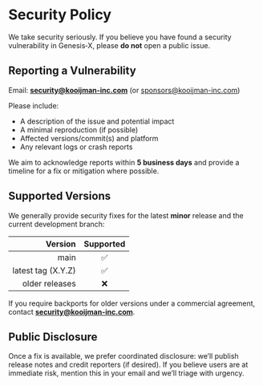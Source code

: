 <!-- SPDX-License-Identifier: (LicenseRef-KooijmanInc-Commercial OR GPL-3.0-only) -->
<!-- Copyright (c) 2025 Kooijman Incorporate Holding B.V. -->

# Security Policy

We take security seriously. If you believe you have found a security vulnerability in Genesis‑X, please **do not** open a public issue.

## Reporting a Vulnerability

Email: **security@kooijman-inc.com** (or sponsors@kooijman-inc.com)

Please include:
- A description of the issue and potential impact
- A minimal reproduction (if possible)
- Affected versions/commit(s) and platform
- Any relevant logs or crash reports

We aim to acknowledge reports within **5 business days** and provide a timeline for a fix or mitigation where possible.

## Supported Versions

We generally provide security fixes for the latest **minor** release and the current development branch:

| Version | Supported |
|--------:|:---------:|
| main    | ✅ |
| latest tag (X.Y.Z) | ✅ |
| older releases | ❌ |

If you require backports for older versions under a commercial agreement, contact **security@kooijman-inc.com**.

## Public Disclosure

Once a fix is available, we prefer coordinated disclosure: we’ll publish release notes and credit reporters (if desired). If you believe users are at immediate risk, mention this in your email and we’ll triage with urgency.
